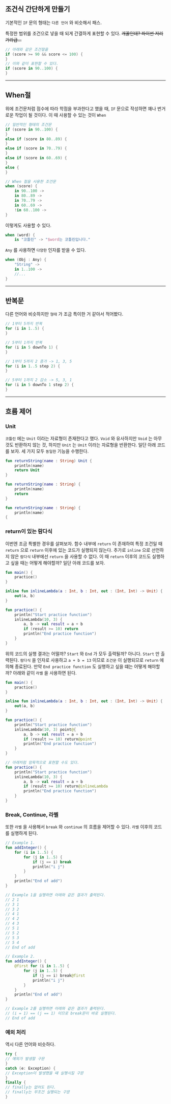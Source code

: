 ## 조건식 간단하게 만들기

기본적인 `IF` 문의 형태는 `다른 언어` 와 비슷해서 패스.

특정한 범위를 조건으로 넣을 때 되게 간결하게 표현할 수 있다. ~~개꿀인데? 파이썬 저리가라급...~~

```kotlin
// 아래와 같은 조건절을
if (score >= 90 && score <= 100) {
}
// 이와 같이 표현할 수 있다.
if (score in 90..100) {
}
```

---

## When절

위에 조건문처럼 점수에 따라 학점을 부과한다고 했을 때, `IF` 문으로 작성하면 꽤나 번거로운 작업이 될 것이다. 이 때 사용할 수 있는 것이 `When` 

```kotlin
// 일반적인 형태의 조건문
if (score in 90..100) {
}
else if (score in 80..89) {
}
else if (score in 70..79) {
}
else if (score in 60..69) {
}
else {
}

// When 절을 사용한 조건문
when (score) {
	in 90..100 -> 
	in 80..89 ->
	in 70..79 ->
	in 60..69 ->
	!in 60..100 ->
}
```

이렇게도 사용할 수 있다.

```kotlin
when (word) {
	is "코틀린" -> "$word는 코틀린입니다."
```

`Any` 를 사용하면 `다양한` 인자를 받을 수 있다.

```kotlin
when (Obj : Any) {
	"String" ->
	in 1..100 ->
	//...
}
```

---

## 반복문

다른 언어와 비슷하지만 `형태` 가 조금 특이한 거 같아서 적어봤다.

```kotlin
// 1부터 5까지 반복
for (i in 1..5) {
}

// 5부터 1까지 반복
for (i in 5 downTo 1) {
}

// 1부터 5까지 2 증가 -> 1, 3, 5
for (i in 1..5 step 2) {
}

// 5부터 1까지 2 감소 -> 5, 3, 1
for (i in 5 downTo 1 step 2) {
}
```

---

## 흐름 제어

### Unit

`코틀린` 에는 `Unit` 이라는 자료형이 존재한다고 했다. `Void` 와 유사하지만 `Void` 는 아무 것도 반환하지 않는 것, 하지만 `Unit` 는 `Unit` 이라는 자료형을 반환한다. 일단 아래 코드를 보자. 세 가지 모두 `동일한` 기능을 수행한다.

```kotlin
fun returnString(name : String) Unit {
	println(name)
	return Unit
}

fun returnString(name : String) {
	println(name)
	return
}

fun returnString(name : String) {
	println(name)
{
```

### return이 있는 람다식

이번엔 조금 특별한 경우를 살펴보자. 함수 내부에 `return` 이 존재하여 특정 조건일 때 `return` 으로 `return` 이후에 있는 코드가 실행되지 않는다. 추가로 `inline` 으로 선언하지 않은 `람다식` 내부에선 `return` 을 사용할 수 없다. 이 때 `return` 이후의 코드도 실행하고 싶을 때는 어떻게 해야할까? 일단 아래 코드를 보자.

```kotlin
fun main() {
	practice()
}

inline fun inlineLambda(a : Int, b : Int, out : (Int, Int) -> Unit) {
	out(a, b)
}

fun practice() {
	println("Start practice function")
	inlineLambda(10, 3) {
		a, b -> val result = a + b
		if (result >= 10) return
		println("End practice function")
	}
} 
```

위의 코드의 실행 결과는 어떨까? `Start` 와 `End` 가 모두 출력될까? 아니다. `Start` 만 출력된다. `람다식` 을 인자로 사용하고 `a + b = 13` 이므로 `조건문` 이 실행되므로 `return` 에 의해 종료된다. 만약 `End practice function` 도 실행하고 싶을 떄는 어떻게 해야할까? 아래와 같이 `라벨` 을 사용하면 된다.

```kotlin
fun main() {
	practice()
}

inline fun inlineLambda(a : Int, b : Int, out : (Int, Int) -> Unit) {
	out(a, b)
}

fun practice() {
	println("Start practice function")
	inlineLambda(10, 3) point@{
		a, b -> val result = a + b
		if (result >= 10) return@point
		println("End practice function")
	}
} 

// 아래처럼 암묵적으로 표현할 수도 있다.
fun practice() {
	println("Start practice function")
	inlineLambda(10, 3) {
		a, b -> val result = a + b
		if (result >= 10) return@inlineLambda
		println("End practice function")
	}
} 
```

### Break, Continue, 라벨

또한 `라벨` 을 사용해서 `break` 와 `continue` 의 흐름을 제어할 수 있다. `라벨` 이후의 코드를 실행하게 된다.

```kotlin
// Example 1.
fun addInteger() {
	for (i in 1..5) {
		for (j in 1..5) {
			if (j == i) break
			println("i j")
		}
	}
	println("End of add")
}

// Example 1을 실행하면 아래와 같은 결과가 출력된다.
// 2 1
// 3 1
// 3 2 
// 4 1
// 4 2
// 4 3
// 5 1
// 5 2
// 5 3
// 5 4 
// End of add

// Example 2.
fun addInteger() {
	@first for (i in 1..5) {
		for (j in 1..5) {
			if (j == i) break@first
			println("i j")
		}
	}
	println("End of add")
}

// Example 2를 실행하면 아래와 같은 결과가 출력된다.
// (i = 1) == (j == 1) 이므로 break문이 바로 실행된다.
// End of add
```

### 예외 처리

역시 다른 언어와 비슷하다.

```kotlin
try {
// 예외가 발생할 구문
}
catch (e: Exception) {
// Exception이 발생했을 떄 실행시킬 구문
}
finally {
// finally는 없어도 된다.
// finally는 무조건 실행되는 구문
}
```
